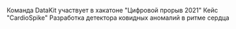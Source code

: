 Команда DataKit участвует в хакатоне "Цифровой прорыв 2021"
Кейс "CardioSpike"
Разработка детектора ковидных аномалий в ритме сердца
